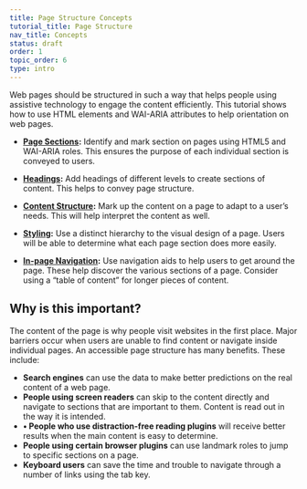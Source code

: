 ```yaml
---
title: Page Structure Concepts
tutorial_title: Page Structure
nav_title: Concepts
status: draft
order: 1
topic_order: 6
type: intro
---
```


Web pages should be structured in such a way that helps people using assistive technology to engage the content efficiently. This tutorial shows how to use HTML elements and WAI-ARIA attributes to help orientation on web pages.

* **[Page Sections](sections.html):** Identify and mark section on pages using HTML5 and WAI-ARIA roles. This ensures the purpose of each individual section is conveyed to users.

* **[Headings](headings.html):** Add headings of different levels to create sections of content. This helps to convey page structure.

* **[Content Structure](content.html):** Mark up the content on a page to adapt to a user’s needs. This will help interpret the content as well.

* **[Styling](styling.html):** Use a distinct hierarchy to the visual design of a page. Users will be able to determine what each page section does more easily.

* **[In-page Navigation](in-page-navigation.html):** Use navigation aids to help users to get around the page. These help discover the various sections of a page. Consider using a “table of content” for longer pieces of content.

## Why is this important?

The content of the page is why people visit websites in the first place. Major barriers occur when users are unable to find content or navigate inside individual pages. An accessible page structure has many benefits. These include:

* **Search engines** can use the data to make better predictions on the real content of a web page.
* **People using screen readers** can skip to the content directly and navigate to sections that are important to them. Content is read out in the way it is intended.
* **•	People who use distraction-free reading plugins** will receive better results when the main content is easy to determine.
* **People using certain browser plugins** can use landmark roles to jump to specific sections on a page.
* **Keyboard users** can save the time and trouble to navigate through a number of links using the tab key.

